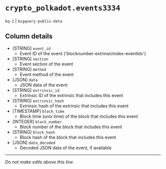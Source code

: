 # `crypto_polkadot.events3334`
`bq-1` | `bigquery-public-data`

## Column details
* [STRING]    `event_id`
  - Event ID of the event ('blocknumber-extrinsicIndex-eventIdx')
* [STRING]    `section`
  - Event section of the event
* [STRING]    `method`
  - Event method of the event
* [JSON]      `data`
  - JSON data of the event
* [STRING]    `extrinsic_id`
  - Extrinsic ID of the extrinsic that includes this event
* [STRING]    `extrinsic_hash`
  - Extrinsic hash of the extrinsic that includes this event
* [TIMESTAMP] `block_time`
  - Block time (unix time) of the block that includes this event
* [INTEGER]   `block_number`
  - Block number of the block that includes this event
* [STRING]    `block_hash`
  - Block hash of the block that includes this event
* [JSON]      `data_decoded`
  - Decoded JSON data of the event, if available

-------------------------------------------------------------------------------
*Do not make edits above this line.*

